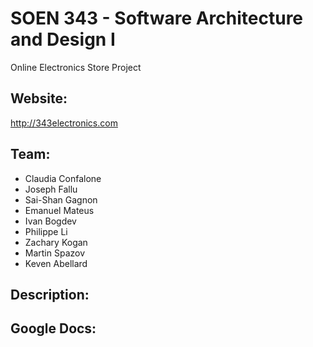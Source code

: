 # SOEN 343 - Software Architecture and Design I

Online Electronics Store Project

## Website: 

http://343electronics.com

## Team:

- Claudia Confalone 
- Joseph Fallu
- Sai-Shan Gagnon
- Emanuel Mateus 
- Ivan Bogdev 
- Philippe Li 
- Zachary Kogan 
- Martin Spazov
- Keven Abellard

## Description:


## Google Docs:





